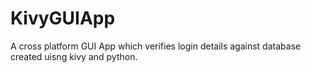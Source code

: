 # KivyGUIApp
A cross platform GUI App which verifies login details against database created uisng kivy and python.
